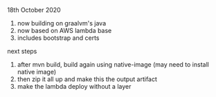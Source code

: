 18th October 2020
1. now building on graalvm's java
1. now based on AWS lambda base 
1. includes bootstrap and certs

next steps
1. after mvn build, build again using native-image (may need to install native image)
1. then zip it all up and make this the output artifact
1. make the lambda deploy without a layer

